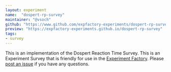 ```yaml
---
layout: experiment
name:  "dospert-rp-survey"
maintainer: "@vsoch"
github: "https://www.github.com/expfactory-experiments/dospert-rp-survey"
preview: "https://expfactory-experiments.github.io/dospert-rp-survey"
tags:
- survey
---
```


This is an implementation of the Dospert Reaction Time Survey. This is an Experiment Survey that is friendly for use in the [Experiment Factory](https://expfactory.github.io/expfactory). Please [post an issue](https://www.github.com/expfactory-experiments/dospert-rp-survey/issues) if you have any questions.
